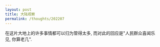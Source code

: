 ```yaml
---
layout: post
title: 大陆观察
permalink: /thoughts/202207
---
```


在这片大地上的许多事情都可以归为管得太多, 而对此的回应是"人民群众喜闻乐见, 你算老几".